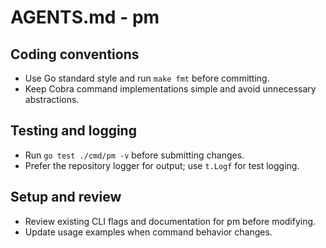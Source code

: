 # AGENTS.md - pm

## Coding conventions

- Use Go standard style and run `make fmt` before committing.
- Keep Cobra command implementations simple and avoid unnecessary abstractions.

## Testing and logging

- Run `go test ./cmd/pm -v` before submitting changes.
- Prefer the repository logger for output; use `t.Logf` for test logging.

## Setup and review

- Review existing CLI flags and documentation for pm before modifying.
- Update usage examples when command behavior changes.
